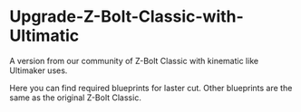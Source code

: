 # Upgrade-Z-Bolt-Classic-with-Ultimatic
A version from our community of Z-Bolt Classic with kinematic like Ultimaker uses.

Here you can find required blueprints for laster cut. Other blueprints are the same as the original Z-Bolt Classic.
